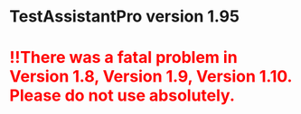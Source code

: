 # TestAssistantPro version 1.95

# <span style="color:red">!!There was a fatal problem in Version 1.8, Version 1.9, Version 1.10. Please do not use absolutely.</span>
